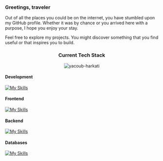 ### Greetings, traveler

Out of all the places you could be on the internet, you have stumbled upon my GitHub profile. Whether it was by chance or you arrived here with a purpose, I hope you enjoy your stay.

Feel free to explore my projects. You might discover something that you find useful or that inspires you to build.

<div align="center">
    <h3>Current Tech Stack</h3>
    <img src="https://komarev.com/ghpvc/?username=yacoub-harkati&label=Profile%20views&color=242938&style=flat" alt="yacoub-harkati" />
</div>

#### Development
[![My Skills](https://skillicons.dev/icons?i=js,ts,c,c++,py,rust,bash)](https://skillicons.dev)

#### Frontend
[![My Skills](https://skillicons.dev/icons?i=react,nextjs,html,css,sass,tailwind,bootstrap,materialui,redux,webpack,regex)](https://skillicons.dev)

#### Backend
[![My Skills](https://skillicons.dev/icons?i=nodejs,express,graphql,postman,linux)](https://skillicons.dev)

#### Databases
[![My Skills](https://skillicons.dev/icons?i=mongodb,mysql,postgres,firebase,prisma,supabase)](https://skillicons.dev)
